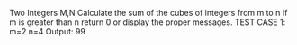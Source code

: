Two Integers M,N
Calculate the sum of the cubes of integers from m to n
If m is greater than n return 0 or display the proper messages.
TEST CASE 1:
m=2
n=4
Output:
99
